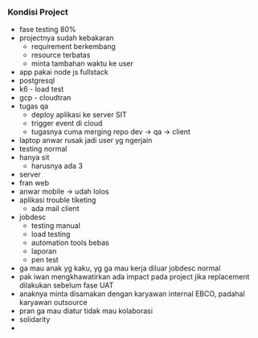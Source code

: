 ### Kondisi Project
- fase testing 80%
- projectnya sudah kebakaran
	- requirement berkembang
	- resource terbatas
	- minta tambahan waktu ke user
- app pakai node js fullstack
- postgresql
- k6 - load test
- gcp - cloudtran
- tugas qa
	- deploy aplikasi ke server SIT
	- trigger event di cloud
	- tugasnya cuma merging repo dev -> qa -> client
- laptop anwar rusak jadi user yg ngerjain
- testing normal
- hanya sit
	- harusnya ada 3
- server
- fran web
- anwar mobile -> udah lolos
- aplikasi trouble tiketing
	- ada mail client
- jobdesc
	- testing manual
	- load testing
	- automation tools bebas
	- laporan
	- pen test
- ga mau anak yg kaku, yg ga mau kerja diluar jobdesc normal
- pak iwan mengkhawatirkan ada impact pada project jika replacement dilakukan sebelum fase UAT
- anaknya minta disamakan dengan karyawan internal EBCO, padahal karyawan outsource
- pran ga mau diatur tidak mau kolaborasi
- solidarity
- 